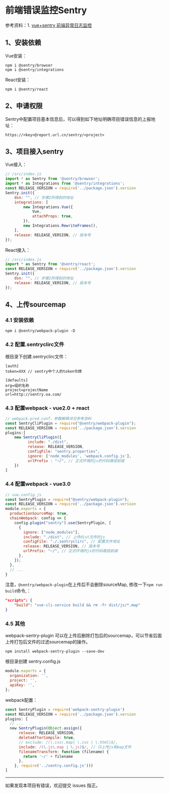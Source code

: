 # 前端错误监控Sentry

参考资料：1. [vue+sentry 前端异常日志监控](https://www.cnblogs.com/qiezuimh/p/11440506.html)  



## 1、安装依赖

Vue安装：

```
npm i @sentry/browser
npm i @sentry/integrations
```

React安装：

```
npm i @sentry/react
```

## 2、申请权限

Sentry中配置项目基本信息后，可以得到如下地址明确项目错误信息的上报地址：

```
https://<key>@report.url.cn/sentry/<project>
```

## 3、项目接入sentry

Vue接入：

```js
// /src/index.js
import * as Sentry from '@sentry/browser';
import * as Integrations from '@sentry/integrations';
const RELEASE_VERSION = require('../package.json').version
Sentry.init({
    dsn: "", // 步骤2所得到的地址
    integrations: [
        new Integrations.Vue({
            Vue,
            attachProps: true,
        }),
        new Integrations.RewriteFrames(),
    ],
    release: RELEASE_VERSION, // 版本号
});
```

React接入：

```js
// /src/index.js
import * as Sentry from '@sentry/react';
const RELEASE_VERSION = require('../package.json').version
Sentry.init({
    dsn: "", // 步骤2所得到的地址
    release: RELEASE_VERSION, // 版本号
});
```

## 4、上传sourcemap

### 4.1 安装依赖

```
npm i @sentry/webpack-plugin -D
```

### 4.2 配置.sentryclirc文件

根目录下创建.sentryclirc文件：

```
[auth]
token=XXX // sentry中个人的token令牌

[defaults]
org=组织名称
project=projectName
url=http://sentry.oa.com/
```

### 4.3 配置webpack - vue2.0 + react

```js
// webpack.prod.conf，参数解释详见参考资料
const SentryCliPlugin = require("@sentry/webpack-plugin");
const RELEASE_VERSION = require('../package.json').version
plugins:[
    new SentryCliPlugin({
          include: "./dist",
          release: RELEASE_VERSION,
          configFile: "sentry.properties",
          ignore: ['node_modules', 'webpack.config.js'],
          urlPrefix : "~/", // 正式环境的js的代码路径前缀
    })
]
```

### 4.4 配置webpack - vue3.0

```js
// vue.config.js
const SentryPlugin = require("@sentry/webpack-plugin");
const RELEASE_VERSION = require('../package.json').version
module.exports = {
  productionSourceMap: true,
  chainWebpack: config => {
    config.plugin("sentry").use(SentryPlugin, [
      {
        ignore: ["node_modules"],
        include: "./dist", // 上传dist文件的js
        configFile: "./.sentryclirc", // 配置文件地址
        release: RELEASE_VERSION, // 版本号
        urlPrefix: "~/", // 正式环境的js的代码路径前缀
      },
    ]);
  },
  // ...
}
```

注意，`@sentry/webpack-plugin`在上传后不会删除sourceMap, 修改一下`npm run build`命令,：

```json
"scripts": {
	"build": "vue-cli-service build && rm -fr dist/js/*.map"
}
```

### 4.5 其他

webpack-sentry-plugin 可以在上传后删除打包后的sourcemap，可以节省后面上传打包后文件的过滤sourcemap的操作。

```
npm install webpack-sentry-plugin --save-dev
```

根目录创建 sentry.config.js

```js
module.exports = {
  organization: '',
  project: '',
  apiKey: '',
};
```

webpack配置：

```js
const SentryPlugin = require('webpack-sentry-plugin')
const RELEASE_VERSION = require('../package.json').version
plugins: [
  // ...
  new SentryPlugin(Object.assign({
      release: RELEASE_VERSION,
      deleteAfterCompile: true,
      // exclude: /(\.css\.map| \.css | \.html)$/,
      include: /(\.js\.map | \.js)$/, // 只上传js和map文件
      filenameTransform: function (filename) {
        return '~/' + filename
      },
    }, require('../sentry.config.js')))
]
```



------

如果发现本项目有错误，欢迎提交 issues 指正。
